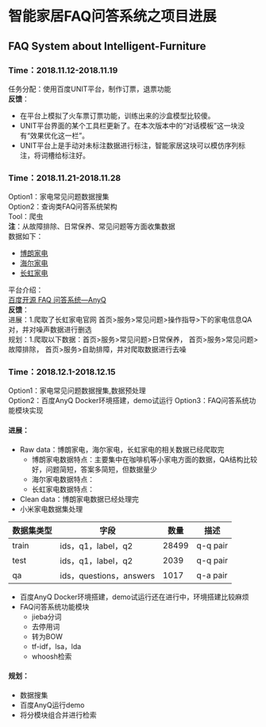 # 智能家居FAQ问答系统之项目进展
## FAQ System about Intelligent-Furniture
### **Time：2018.11.12-2018.11.19**      
任务分配：使用百度UNIT平台，制作订票，退票功能  
**反馈**：  
- 在平台上模拟了火车票订票功能，训练出来的沙盒模型比较傻。  
- UNIT平台界面的某个工具栏更新了。在本次版本中的“对话模板”这一块没有“效果优化这一栏”。  
- UNIT平台上是手动对未标注数据进行标注，智能家居这块可以模仿序列标注，将词槽给标注好。  

### **Time：2018.11.21-2018.11.28**  
Option1：家电常见问题数据搜集  
Option2：查询类FAQ问答系统架构   
Tool：爬虫  
**注**：从故障排除、日常保养、常见问题等方面收集数据  
数据如下：  
- [博朗家电](https://www2.braunhousehold.com/zh-cn/customer-support/faq-section?search=+)  
- [海尔家电](https://www.haier.com/cn/services_supports/overview/small_applications/daily_use/troubles/index_1.shtml)  
- [长虹家电](http://cn.changhong.com/fw/cjwt/czzd/)  
  
平台介绍：  
[百度开源 FAQ 问答系统—AnyQ](https://www.jiqizhixin.com/articles/2018-08-24-17)  
**反馈**：  
进展：1.爬取了长虹家电官网 首页>服务>常见问题>操作指导>下的家电信息QA对，并对噪声数据进行删选  
规划：1.爬取以下数据：首页>服务>常见问题>日常保养， 首页>服务>常见问题>故障排除， 首页>服务>自助排障，并对爬取数据进行去噪  

### **Time：2018.12.1-2018.12.15**  
Option1：家电常见问题数据搜集,数据预处理  
Option2：百度AnyQ Docker环境搭建，demo试运行
Option3：FAQ问答系统功能模块实现    
#### 进展：
- Raw data：博朗家电，海尔家电，长虹家电的相关数据已经爬取完
  - 博朗家电数据特点：主要集中在咖啡机等小家电方面的数据，QA结构比较好，问题简短，答案多简短，但数据量少  
  - 海尔家电数据特点：  
  - 长虹家电数据特点：
- Clean data：博朗家电数据已经处理完
- 小米家电数据集处理  

|数据集类型|字段|数量|描述| 
|-|-|-|-|
|train|ids，q1，label，q2|28499|q-q pair|
|test|ids，q1，label，q2|2039|q-q pair|
|qa|ids，questions，answers|1017|q-a pair|  
- 百度AnyQ Docker环境搭建，demo试运行还在进行中，环境搭建比较麻烦
- FAQ问答系统功能模块
  - jieba分词
  - 去停用词
  - 转为BOW
  - tf-idf，lsa，lda
  - whoosh检索
#### 规划：
- 数据搜集
- 百度AnyQ运行demo
- 将分模块组合并进行检索
